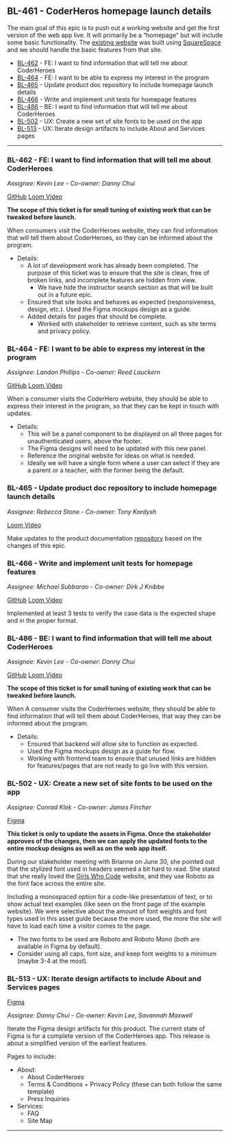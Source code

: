 ## BL-461 - CoderHeros homepage launch details

The main goal of this epic is to push out a working website and get the first version of the web app live. It will primarily be a “homepage” but will include some basic functionality. The [existing website](https://www.coderheroes.com/) was built using [SquareSpace](https://www.squarespace.com/) and we should handle the basic features from that site.

- [BL-462](#bl-462---fe-i-want-to-find-information-that-will-tell-me-about-coderheroes) - FE: I want to find information that will tell me about CoderHeroes
- [BL-464](#bl-464---fe-i-want-to-be-able-to-express-my-interest-in-the-program) - FE: I want to be able to express my interest in the program
- [BL-465](#bl-465---update-product-doc-repository-to-include-homepage-launch-details) - Update product doc repository to include homepage launch details
- [BL-466](#bl-466---write-and-implement-unit-tests-for-homepage-features) - Write and implement unit tests for homepage features
- [BL-486](#bl-486---be-i-want-to-find-information-that-will-tell-me-about-coderheroes) - BE: I want to find information that will tell me about CoderHeroes
- [BL-502](#bl-502---ux-create-a-new-set-of-site-fonts-to-be-used-on-the-app) - UX: Create a new set of site fonts to be used on the app
- [BL-513](#bl-513---ux-iterate-design-artifacts-to-include-about-and-services-pages) - UX: Iterate design artifacts to include About and Services pages

---

### BL-462 - FE: I want to find information that will tell me about CoderHeroes

_Assignee: Kevin Lee_ - _Co-owner: Danny Chui_

[GitHub](https://github.com/BloomTech-Labs/coder-heroes-fe/tree/BL-462-fe-i-want-to-find-information-that-will-tell-me-about-coder-heroes) [Loom Video](https://www.loom.com/share/4da11d9222ab46bf895c779b25e1a2b6)

**The scope of this ticket is for small tuning of existing work that can be tweaked before launch.**

When consumers visit the CoderHeroes website, they can find information that will tell them about CoderHeroes, so they can be informed about the program.

- Details:
  - A lot of development work has already been completed. The purpose of this ticket was to ensure that the site is clean, free of broken links, and incomplete features are hidden from view.
    - We have hide the instructor search section as that will be built out in a future epic.
  - Ensured that site looks and behaves as expected (responsiveness, design, etc.). Used the Figma mockups design as a guide.
  - Added details for pages that should be complete.
    - Worked with stakeholder to retrieve content, such as site terms and privacy policy.

### BL-464 - FE: I want to be able to express my interest in the program

_Assignee: Landon Phillips_ - _Co-owner: Reed Lauckern_

[GitHub](https://github.com/BloomTech-Labs/coder-heroes-fe/tree/BL-464-fe-i-want-to-be-able-to-express-my-interest-in-the-program) [Loom Video]()

When a consumer visits the CoderHero website, they should be able to express their interest in the program, so that they can be kept in touch with updates.

- Details:
  - This will be a panel component to be displayed on all three pages for unauthenticated users, above the footer.
  - The Figma designs will need to be updated with this new panel.
  - Reference the original website for ideas on what is needed.
  - Ideally we will have a single form where a user can select if they are a parent or a teacher, with the former being the default.

### BL-465 - Update product doc repository to include homepage launch details

_Assignee: Rebecca Stone_ - _Co-owner: Tony Kordysh_

[Loom Video](https://www.loom.com/share/f566d6b893964be28ea51ddd8bcdbfb6)

Make updates to the product documentation [repository](https://github.com/BloomTech-Labs/coder-heroes-docs) based on the changes of this epic.

### BL-466 - Write and implement unit tests for homepage features

_Assignee: Michael Subbarao_ - _Co-owner: Dirk J Knibbe_

[GitHub](https://github.com/BloomTech-Labs/coder-heroes-fe/tree/BL-466-write-and-implement-unit-tests-for-homepage-features) [Loom Video](https://www.loom.com/share/52a8dc1220ca4f05a79ebe0faf0bdedb)

Implemented at least 3 tests to verify the case data is the expected shape and in the proper format.

### BL-486 - BE: I want to find information that will tell me about CoderHeroes

_Assignee: Kevin Lee_ - _Co-owner: Danny Chui_

[GitHub]() [Loom Video]()

**The scope of this ticket is for small tuning of existing work that can be tweaked before launch.**

When A consumer visits the CoderHeroes website, they should be able to find information that will tell them about CoderHeroes, that way they can be informed about the program.

- Details:
  - Ensured that backend will allow site to function as expected.
  - Used the Figma mockups design as a guide for flow.
  - Working with frontend team to ensure that unused links are hidden for features/pages that are not ready to go live with this version.

### BL-502 - UX: Create a new set of site fonts to be used on the app

_Assignee: Conrad Klek_ - _Co-owner: James Fincher_

[Figma](https://www.figma.com/file/7VBR8i7t3nbdmUp15ELqCG/CoderHeroes-Figma?node-id=0%3A1)

**This ticket is only to update the assets in Figma. Once the stakeholder approves of the changes, then we can apply the updated fonts to the entire mockup designs as well as on the web app itself.**

During our stakeholder meeting with Brianne on June 30, she pointed out that the stylized font used in headers seemed a bit hard to read. She stated that she really loved the [Girls Who Code](https://girlswhocode.com/) website, and they use Roboto as the font face across the entire site.

Including a monospaced option for a code-like presentation of text, or to show actual text examples (like seen on the front page of the example website). We were selective about the amount of font weights and font types used in this asset guide because the more used, the more the site will have to load each time a visitor comes to the page.

- The two fonts to be used are Roboto and Roboto Mono (both are available in Figma by default).
- Consider using all caps, font size, and keep font weights to a minimum (maybe 3-4 at the most).

### BL-513 - UX: Iterate design artifacts to include About and Services pages

[Figma](https://www.figma.com/file/7VBR8i7t3nbdmUp15ELqCG/CoderHeroes-Figma?node-id=309%3A56733)

_Assignee: Danny Chui_ - _Co-owner: Kevin Lee_, _Savannah Maxwell_

Iterate the Figma design artifacts for this product. The current state of Figma is for a complete version of the CoderHeroes app. This release is about a simplified version of the earliest features.

Pages to include:

- About:
  - About CoderHeroes
  - Terms & Conditions + Privacy Policy (these can both follow the same template)
  - Press Inquiries
- Services:
  - FAQ
  - Site Map

---

